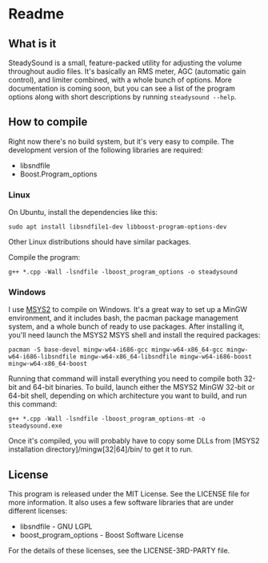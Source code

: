 # Readme

## What is it

SteadySound is a small, feature-packed utility for adjusting the volume throughout audio files. It's basically an RMS meter, AGC (automatic gain control), and limiter combined, with a whole bunch of options. More documentation is coming soon, but you can see a list of the program options along with short descriptions by running `steadysound --help`.

## How to compile

Right now there's no build system, but it's very easy to compile. The development version of the following libraries are required:

* libsndfile
* Boost.Program_options

### Linux

On Ubuntu, install the dependencies like this:

    sudo apt install libsndfile1-dev libboost-program-options-dev


Other Linux distributions should have similar packages.

Compile the program:

    g++ *.cpp -Wall -lsndfile -lboost_program_options -o steadysound

### Windows

I use [MSYS2](http://www.msys2.org/) to compile on Windows. It's a great way to set up a MinGW environment, and it includes bash, the pacman package management system, and a whole bunch of ready to use packages. After installing it, you'll need launch the MSYS2 MSYS shell and install the required packages:

    pacman -S base-devel mingw-w64-i686-gcc mingw-w64-x86_64-gcc mingw-w64-i686-libsndfile mingw-w64-x86_64-libsndfile mingw-w64-i686-boost mingw-w64-x86_64-boost

Running that command will install everything you need to compile both 32-bit and 64-bit binaries. To build, launch either the MSYS2 MinGW 32-bit or 64-bit shell, depending on which architecture you want to build, and run this command:

    g++ *.cpp -Wall -lsndfile -lboost_program_options-mt -o steadysound.exe

Once it's compiled, you will probably have to copy some DLLs from \[MSYS2 installation directory\]/mingw\[32|64\]/bin/ to get it to run.

## License

This program is released under the MIT License. See the LICENSE file for more information. It also uses a few software libraries that are under different licenses:

* libsndfile - GNU LGPL
* boost\_program\_options - Boost Software License

For the details of these licenses, see the LICENSE-3RD-PARTY file.